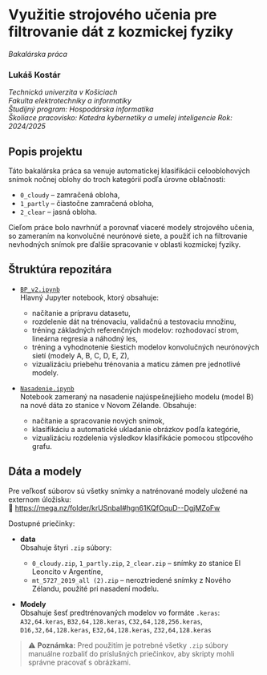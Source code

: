 # Využitie strojového učenia pre filtrovanie dát z kozmickej fyziky
*Bakalárska práca*
### Lukáš Kostár
*Technická univerzita v Košiciach\
Fakulta elektrotechniky a informatiky\
Študijný program: Hospodárska informatika\
Školiace pracovisko: Katedra kybernetiky a umelej inteligencie
Rok: 2024/2025*

## Popis projektu

Táto bakalárska práca sa venuje automatickej klasifikácii celooblohových snímok nočnej oblohy do troch kategórií podľa úrovne oblačnosti:
- `0_cloudy` – zamračená obloha,  
- `1_partly` – čiastočne zamračená obloha,  
- `2_clear` – jasná obloha.  

Cieľom práce bolo navrhnúť a porovnať viaceré modely strojového učenia, so zameraním na konvolučné neurónové siete, a použiť ich na filtrovanie nevhodných snímok pre ďalšie spracovanie v oblasti kozmickej fyziky.

## Štruktúra repozitára

- [`BP_v2.ipynb`](https://github.com/kkuichi/lk677jt/blob/main/BP_v2.ipynb)  
  Hlavný Jupyter notebook, ktorý obsahuje:
  - načítanie a prípravu datasetu, 
  - rozdelenie dát na trénovaciu, validačnú a testovaciu množinu,  
  - tréning základných referenčných modelov: rozhodovací strom, lineárna regresia a náhodný les,  
  - tréning a vyhodnotenie šiestich modelov konvolučných neurónových sietí (modely A, B, C, D, E, Z),  
  - vizualizáciu priebehu trénovania a maticu zámen pre jednotlivé modely.  

- [`Nasadenie.ipynb`](https://github.com/kkuichi/lk677jt/blob/main/Nasadenie.ipynb)  
  Notebook zameraný na nasadenie najúspešnejšieho modelu (model B) na nové dáta zo stanice v Novom Zélande. Obsahuje:
  - načítanie a spracovanie nových snímok,  
  - klasifikáciu a automatické ukladanie obrázkov podľa kategórie,  
  - vizualizáciu rozdelenia výsledkov klasifikácie pomocou stĺpcového grafu.   

## Dáta a modely

Pre veľkosť súborov sú všetky snímky a natrénované modely uložené na externom úložisku:  
🔗 https://mega.nz/folder/krUSnbaI#hgn61KQfOquD--DgjMZoFw

Dostupné priečinky:

- **data**  
  Obsahuje štyri `.zip` súbory:
  - `0_cloudy.zip`, `1_partly.zip`, `2_clear.zip` – snímky zo stanice El Leoncito v Argentíne,  
  - `mt_5727_2019_all (2).zip` – neroztriedené snímky z Nového Zélandu, použité pri nasadení modelu.  

- **Modely**  
  Obsahuje šesť predtrénovaných modelov vo formáte `.keras`:  
  `A32,64.keras`, `B32,64,128.keras`, `C32,64,128,256.keras`,  
  `D16,32,64,128.keras`, `E32,64,128.keras`, `Z32,64,128.keras`

> ⚠️ **Poznámka:** Pred použitím je potrebné všetky `.zip` súbory manuálne rozbaliť do príslušných priečinkov, aby skripty mohli správne pracovať s obrázkami.

